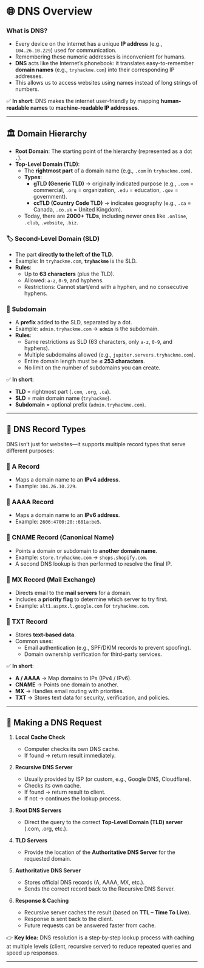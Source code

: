 # 🌐 DNS Overview

### What is DNS?
- Every device on the internet has a unique **IP address** (e.g., `104.26.10.229`) used for communication.  
- Remembering these numeric addresses is inconvenient for humans.  
- **DNS** acts like the Internet’s phonebook: it translates easy-to-remember **domain names** (e.g., `tryhackme.com`) into their corresponding IP addresses.  
- This allows us to access websites using names instead of long strings of numbers.  

✅ **In short**: DNS makes the internet user-friendly by mapping **human-readable names** to **machine-readable IP addresses**.  

---

## 🏛️ Domain Hierarchy

- **Root Domain**: The starting point of the hierarchy (represented as a dot `.`).  
- **Top-Level Domain (TLD)**:  
  - The **rightmost part** of a domain name (e.g., `.com` in `tryhackme.com`).  
  - **Types**:  
    - **gTLD (Generic TLD)** → originally indicated purpose (e.g., `.com` = commercial, `.org` = organization, `.edu` = education, `.gov` = government).  
    - **ccTLD (Country Code TLD)** → indicates geography (e.g., `.ca` = Canada, `.co.uk` = United Kingdom).  
  - Today, there are **2000+ TLDs**, including newer ones like `.online`, `.club`, `.website`, `.biz`.  

### 🏷️ Second-Level Domain (SLD)
- The part **directly to the left of the TLD**.  
- Example: In `tryhackme.com`, **`tryhackme`** is the SLD.  
- **Rules**:  
  - Up to **63 characters** (plus the TLD).  
  - Allowed: `a-z`, `0-9`, and hyphens.  
  - Restrictions: Cannot start/end with a hyphen, and no consecutive hyphens.  

### 🔑 Subdomain
- A **prefix** added to the SLD, separated by a dot.  
- Example: `admin.tryhackme.com` → **`admin`** is the subdomain.  
- **Rules**:  
  - Same restrictions as SLD (63 characters, only `a-z`, `0-9`, and hyphens).  
  - Multiple subdomains allowed (e.g., `jupiter.servers.tryhackme.com`).  
  - Entire domain length must be **≤ 253 characters**.  
  - No limit on the number of subdomains you can create.  

✅ **In short**:  
- **TLD** = rightmost part (`.com`, `.org`, `.ca`).  
- **SLD** = main domain name (`tryhackme`).  
- **Subdomain** = optional prefix (`admin.tryhackme.com`).  

---

## 📑 DNS Record Types

DNS isn’t just for websites—it supports multiple record types that serve different purposes:

### 🔹 A Record
- Maps a domain name to an **IPv4 address**.  
- Example: `104.26.10.229`.  

### 🔹 AAAA Record
- Maps a domain name to an **IPv6 address**.  
- Example: `2606:4700:20::681a:be5`.  

### 🔹 CNAME Record (Canonical Name)
- Points a domain or subdomain to **another domain name**.  
- Example: `store.tryhackme.com` → `shops.shopify.com`.  
- A second DNS lookup is then performed to resolve the final IP.  

### 🔹 MX Record (Mail Exchange)
- Directs email to the **mail servers** for a domain.  
- Includes a **priority flag** to determine which server to try first.  
- Example: `alt1.aspmx.l.google.com` for `tryhackme.com`.  

### 🔹 TXT Record
- Stores **text-based data**.  
- Common uses:  
  - Email authentication (e.g., SPF/DKIM records to prevent spoofing).  
  - Domain ownership verification for third-party services.  

✅ **In short**:  
- **A / AAAA** → Map domains to IPs (IPv4 / IPv6).  
- **CNAME** → Points one domain to another.  
- **MX** → Handles email routing with priorities.  
- **TXT** → Stores text data for security, verification, and policies.  

---

## 🔄 Making a DNS Request

1. **Local Cache Check**  
   - Computer checks its own DNS cache.  
   - If found → return result immediately.  

2. **Recursive DNS Server**  
   - Usually provided by ISP (or custom, e.g., Google DNS, Cloudflare).  
   - Checks its own cache.  
   - If found → return result to client.  
   - If not → continues the lookup process.  

3. **Root DNS Servers**  
   - Direct the query to the correct **Top-Level Domain (TLD) server** (.com, .org, etc.).  

4. **TLD Servers**  
   - Provide the location of the **Authoritative DNS Server** for the requested domain.  

5. **Authoritative DNS Server**  
   - Stores official DNS records (A, AAAA, MX, etc.).  
   - Sends the correct record back to the Recursive DNS Server.  

6. **Response & Caching**  
   - Recursive server caches the result (based on **TTL – Time To Live**).  
   - Response is sent back to the client.  
   - Future requests can be answered faster from cache.  

👉 **Key Idea:** DNS resolution is a step‑by‑step lookup process with caching at multiple levels (client, recursive server) to reduce repeated queries and speed up responses.  

---
